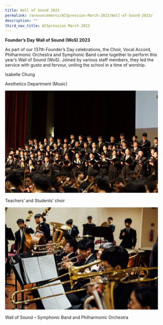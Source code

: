 ```yaml
---
title: Wall of Sound 2023
permalink: /announcements/ACSpression-March-2023/Wall-of-Sound-2023/
description: ""
third_nav_title: ACSpression March 2023
---
```

**Founder’s Day Wall of Sound (WoS) 2023**

As part of our 137th Founder’s Day celebrations, the Choir, Vocal Accord, Philharmonic Orchestra and Symphonic Band came together to perform this year’s Wall of Sound (WoS). Joined by various staff members, they led the service with gusto and fervour, uniting the school in a time of worship.

Isabelle Chung

Aesthetics Department (Music)

![](/images/ACSpression/Picture31-1024x682.jpg)

Teachers’ and Students’ choir

![](/images/ACSpression/Picture32-1024x683.jpg)

Wall of Sound – Symphonic Band and Philharmonic Orchestra
